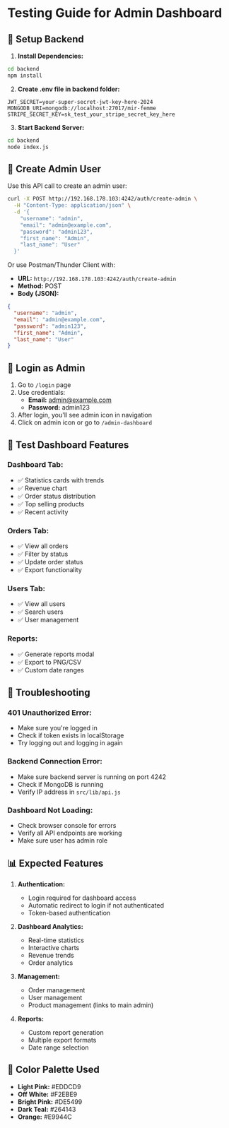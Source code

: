 # Testing Guide for Admin Dashboard

## 🔧 Setup Backend

1. **Install Dependencies:**

```bash
cd backend
npm install
```

2. **Create .env file in backend folder:**

```env
JWT_SECRET=your-super-secret-jwt-key-here-2024
MONGODB_URI=mongodb://localhost:27017/mir-femme
STRIPE_SECRET_KEY=sk_test_your_stripe_secret_key_here
```

3. **Start Backend Server:**

```bash
cd backend
node index.js
```

## 👤 Create Admin User

Use this API call to create an admin user:

```bash
curl -X POST http://192.168.178.103:4242/auth/create-admin \
  -H "Content-Type: application/json" \
  -d '{
    "username": "admin",
    "email": "admin@example.com",
    "password": "admin123",
    "first_name": "Admin",
    "last_name": "User"
  }'
```

Or use Postman/Thunder Client with:

- **URL:** `http://192.168.178.103:4242/auth/create-admin`
- **Method:** POST
- **Body (JSON):**

```json
{
  "username": "admin",
  "email": "admin@example.com",
  "password": "admin123",
  "first_name": "Admin",
  "last_name": "User"
}
```

## 🔐 Login as Admin

1. Go to `/login` page
2. Use credentials:
   - **Email:** admin@example.com
   - **Password:** admin123
3. After login, you'll see admin icon in navigation
4. Click on admin icon or go to `/admin-dashboard`

## 🎯 Test Dashboard Features

### Dashboard Tab:

- ✅ Statistics cards with trends
- ✅ Revenue chart
- ✅ Order status distribution
- ✅ Top selling products
- ✅ Recent activity

### Orders Tab:

- ✅ View all orders
- ✅ Filter by status
- ✅ Update order status
- ✅ Export functionality

### Users Tab:

- ✅ View all users
- ✅ Search users
- ✅ User management

### Reports:

- ✅ Generate reports modal
- ✅ Export to PNG/CSV
- ✅ Custom date ranges

## 🚨 Troubleshooting

### 401 Unauthorized Error:

- Make sure you're logged in
- Check if token exists in localStorage
- Try logging out and logging in again

### Backend Connection Error:

- Make sure backend server is running on port 4242
- Check if MongoDB is running
- Verify IP address in `src/lib/api.js`

### Dashboard Not Loading:

- Check browser console for errors
- Verify all API endpoints are working
- Make sure user has admin role

## 📊 Expected Features

1. **Authentication:**

   - Login required for dashboard access
   - Automatic redirect to login if not authenticated
   - Token-based authentication

2. **Dashboard Analytics:**

   - Real-time statistics
   - Interactive charts
   - Revenue trends
   - Order analytics

3. **Management:**

   - Order management
   - User management
   - Product management (links to main admin)

4. **Reports:**
   - Custom report generation
   - Multiple export formats
   - Date range selection

## 🎨 Color Palette Used

- **Light Pink:** #EDDCD9
- **Off White:** #F2EBE9
- **Bright Pink:** #DE5499
- **Dark Teal:** #264143
- **Orange:** #E9944C
